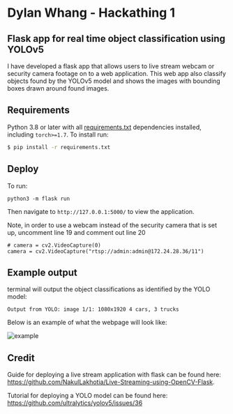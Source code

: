 # Dylan Whang - Hackathing 1 
## Flask app for real time object classification using YOLOv5

I have developed a flask app that allows users to live stream webcam or security camera footage on to a web application. This web app also classify objects found by the YOLOv5 model and shows the images with bounding boxes drawn around found images.

## Requirements

Python 3.8 or later with all [requirements.txt](https://github.com/ultralytics/yolov5/blob/master/requirements.txt) dependencies installed, including `torch>=1.7`. To install run:
```bash
$ pip install -r requirements.txt
```

## Deploy

To run:

```
python3 -m flask run
```

Then navigate to `http://127.0.0.1:5000/` to view the application.

Note, in order to use a webcam instead of the security camera that is set up, uncomment line 19 and comment out line 20

```
# camera = cv2.VideoCapture(0)
camera = cv2.VideoCapture("rtsp://admin:admin@172.24.28.36/11")
```

## Example output

terminal will output the object classifications as identified by the YOLO model: 

```
Output from YOLO: image 1/1: 1080x1920 4 cars, 3 trucks
```

Below is an example of what the webpage will look like:

![example](/images/example.png)

## Credit

Guide for deploying a live stream application with flask can be found here: https://github.com/NakulLakhotia/Live-Streaming-using-OpenCV-Flask.

Tutorial for deploying a YOLO model can be found here: https://github.com/ultralytics/yolov5/issues/36
